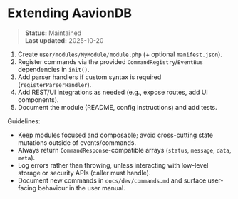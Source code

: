# Extending AavionDB

> **Status:** Maintained  
> **Last updated:** 2025-10-20

1. Create `user/modules/MyModule/module.php` (+ optional `manifest.json`).  
2. Register commands via the provided `CommandRegistry`/`EventBus` dependencies in `init()`.  
3. Add parser handlers if custom syntax is required (`registerParserHandler`).  
4. Add REST/UI integrations as needed (e.g., expose routes, add UI components).  
5. Document the module (README, config instructions) and add tests.

Guidelines:
- Keep modules focused and composable; avoid cross-cutting state mutations outside of events/commands.  
- Always return `CommandResponse`-compatible arrays (`status`, `message`, `data`, `meta`).  
- Log errors rather than throwing, unless interacting with low-level storage or security APIs (caller must handle).  
- Document new commands in `docs/dev/commands.md` and surface user-facing behaviour in the user manual.  
